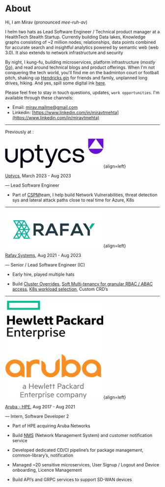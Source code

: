 # About

Hi, I am Mirav (pronounced _mee-ruh-av_)

I helm two hats as Lead Software Engineer / Technical product manager at a HealthTech Stealth Startup. Currently
building Data lakes, Knowledge graphs consisting of ~2 million nodes, relationships, data points combined
for accurate search and insightful analytics powered by semantic web (web 3.0). It also extends to network
infrastructure and security

By night, I kung-fu, building microservices, platform infrastructure (_mostly_ [Go](https://go.dev/)),
and read around technical blogs and product offerings.
When I'm not conquering the tech world, you'll find me on the badminton court or football pitch,
shaking up [Hendricks gin](https://www.hendricksgin.com/)
for friends and family, unplanned long drives, hiking. And yes, spill some digital ink [here](blog/index.md).

Please feel free to stay in touch questions, updates, `work opportunities`. I'm available through these channels:

- Email: [mirav.mailme@gmail.com](mailto:mirav.mailme@gmail.com)
- Linkedin: [https://www.linkedin.com/in/miravtmehta](https://www.linkedin.com/in/miravtmehta)

------

Previously at :

![Image title](assets/uptycs.png){align=left}

[Uptycs](https://www.uptycs.com/), March 2023 - Aug 2023

— Lead Software Engineer

- Part of [CSPM](https://www.uptycs.com/products/cnapp/cspm)team, I help build Network Vulnerabilities, threat detection sys and lateral attack paths close to real time for Azure, K8s


-----


![Image title](assets/rafay.png){align=left}

[Rafay Systems](https://rafay.co/), Aug 2021 - Aug 2023

— Senior / Lead Software Engineer (IC)

- Early hire, played multiple hats

- Build [Cluster Overrides](https://docs.rafay.co/cli/overrides/), [Soft Multi-tenancy for granular RBAC / ABAC access](https://docs.rafay.co/security/tenancy/overview/#soft-tenancy), [K8s workload selection](https://docs.rafay.co/cli/overrides/),  Custom CRD’s



-----


![Image title](assets/hpe_aruba.png){align=left}

[Aruba - HPE](https://www.hpe.com/us/en/home.html), Aug 2017 - Aug 2021

— Intern, Software Developer 2

- Part of HPE acquiring Aruba Networks


- Build [NMS](https://www.arubanetworks.com/products/network-management-operations/central/) (Network Management System)
  and customer notification service


- Developed dedicated CD/CI pipeline’s for package management, common-library’s, notification


- Managed ~20 sensitive microservices, User Signup / Logout and Device onboarding, Licence Management


- Build API’s and GRPC services to support SD-WAN devices




